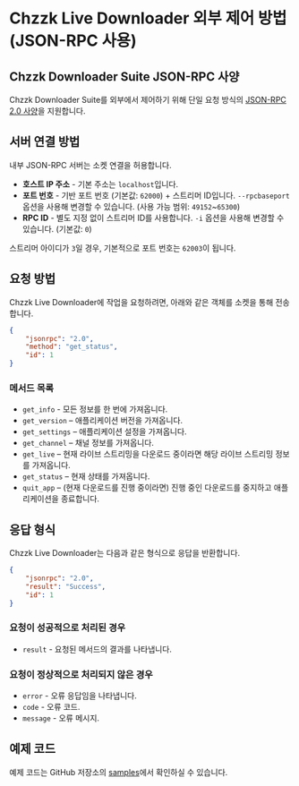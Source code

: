 # Chzzk Live Downloader 외부 제어 방법 (JSON-RPC 사용)

## Chzzk Downloader Suite JSON-RPC 사양
Chzzk Downloader Suite를 외부에서 제어하기 위해 단일 요청 방식의 [JSON-RPC 2.0 사양](https://www.jsonrpc.org/specification)을 지원합니다.

## 서버 연결 방법
내부 JSON-RPC 서버는 소켓 연결을 허용합니다.

* **호스트 IP 주소** - 기본 주소는 `localhost`입니다.
* **포트 번호** - 기반 포트 번호 (기본값: `62000`) + 스트리머 ID입니다. `--rpcbaseport` 옵션을 사용해 변경할 수 있습니다. (사용 가능 범위: `49152`~`65300`)
* **RPC ID** - 별도 지정 없이 스트리머 ID를 사용합니다. `-i` 옵션을 사용해 변경할 수 있습니다. (기본값: `0`)

스트리머 아이디가 `3`일 경우, 기본적으로 포트 번호는 `62003`이 됩니다.

## 요청 방법
Chzzk Live Downloader에 작업을 요청하려면, 아래와 같은 객체를 소켓을 통해 전송합니다.

```json
{
    "jsonrpc": "2.0",
    "method": "get_status",
    "id": 1
}
```

### 메서드 목록
* `get_info` - 모든 정보를 한 번에 가져옵니다.
* `get_version` – 애플리케이션 버전을 가져옵니다.
* `get_settings` – 애플리케이션 설정을 가져옵니다.
* `get_channel` – 채널 정보를 가져옵니다.
* `get_live` – 현재 라이브 스트리밍을 다운로드 중이라면 해당 라이브 스트리밍 정보를 가져옵니다.
* `get_status` – 현재 상태를 가져옵니다.
* `quit_app` – (현재 다운로드를 진행 중이라면) 진행 중인 다운로드를 중지하고 애플리케이션을 종료합니다.

## 응답 형식
Chzzk Live Downloader는 다음과 같은 형식으로 응답을 반환합니다.

```json
{
    "jsonrpc": "2.0",
    "result": "Success",
    "id": 1
}
```

### 요청이 성공적으로 처리된 경우
* `result` - 요청된 메서드의 결과를 나타냅니다.

### 요청이 정상적으로 처리되지 않은 경우
* `error` - 오류 응답임을 나타냅니다.
* `code` - 오류 코드.
* `message` - 오류 메시지.

## 예제 코드
예제 코드는 GitHub 저장소의 [samples](https://github.com/Choonholic/ChzzkDownloader/blob/main/samples/)에서 확인하실 수 있습니다.
